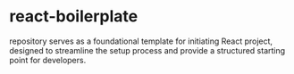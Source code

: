 # react-boilerplate
repository serves as a foundational template for initiating React project, designed to streamline the setup process and provide a structured starting point for developers.
